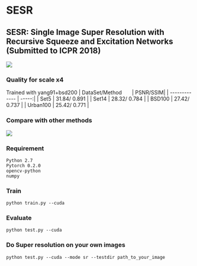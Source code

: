 # SESR
SESR: Single Image Super Resolution with Recursive Squeeze and Excitation Networks (Submitted to ICPR 2018)
---
![](https://github.com/opteroncx/SESR/raw/master/f1.png)  
### Quality for scale x4
Trained with yang91+bsd200
| DataSet/Method        | PSNR/SSIM|
| ------------- | -----:|
| Set5      | 31.84/ 0.891      |
| Set14     | 28.32/ 0.784      | 
| BSD100    | 27.42/ 0.737      | 
| Urban100    | 25.42/ 0.771      | 
### Compare with other methods
![](https://github.com/opteroncx/SESR/raw/master/fig.png)  
### Requirement
    Python 2.7
    Pytorch 0.2.0
    opencv-python
    numpy
### Train
    python train.py --cuda
### Evaluate
    python test.py --cuda
### Do Super resolution on your own images
    python test.py --cuda --mode sr --testdir path_to_your_image
